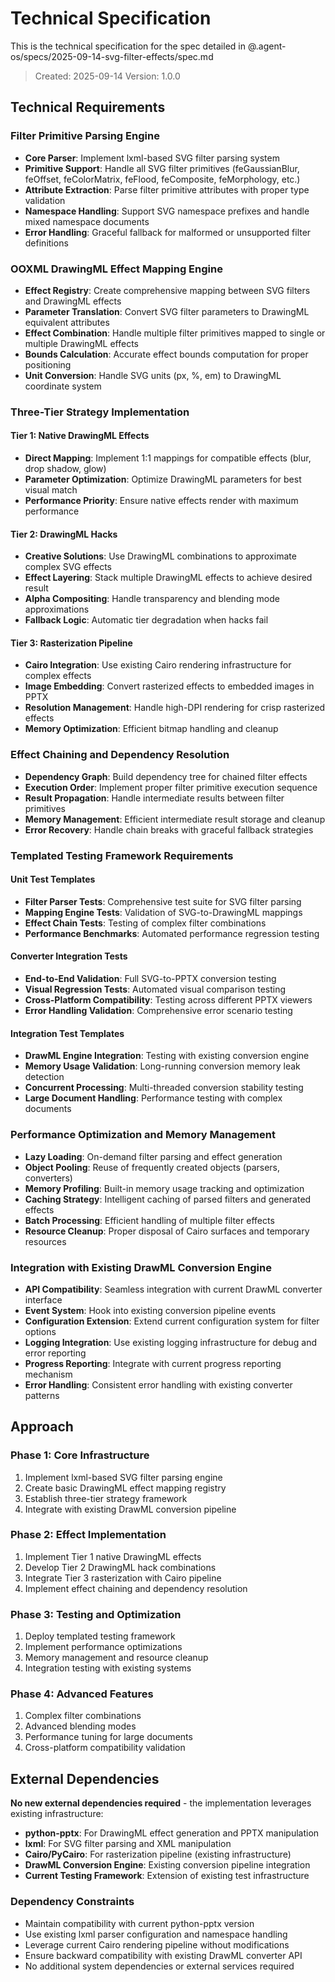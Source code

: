 # Technical Specification

This is the technical specification for the spec detailed in @.agent-os/specs/2025-09-14-svg-filter-effects/spec.md

> Created: 2025-09-14
> Version: 1.0.0

## Technical Requirements

### Filter Primitive Parsing Engine

- **Core Parser**: Implement lxml-based SVG filter parsing system
- **Primitive Support**: Handle all SVG filter primitives (feGaussianBlur, feOffset, feColorMatrix, feFlood, feComposite, feMorphology, etc.)
- **Attribute Extraction**: Parse filter primitive attributes with proper type validation
- **Namespace Handling**: Support SVG namespace prefixes and handle mixed namespace documents
- **Error Handling**: Graceful fallback for malformed or unsupported filter definitions

### OOXML DrawingML Effect Mapping Engine

- **Effect Registry**: Create comprehensive mapping between SVG filters and DrawingML effects
- **Parameter Translation**: Convert SVG filter parameters to DrawingML equivalent attributes
- **Effect Combination**: Handle multiple filter primitives mapped to single or multiple DrawingML effects
- **Bounds Calculation**: Accurate effect bounds computation for proper positioning
- **Unit Conversion**: Handle SVG units (px, %, em) to DrawingML coordinate system

### Three-Tier Strategy Implementation

#### Tier 1: Native DrawingML Effects
- **Direct Mapping**: Implement 1:1 mappings for compatible effects (blur, drop shadow, glow)
- **Parameter Optimization**: Optimize DrawingML parameters for best visual match
- **Performance Priority**: Ensure native effects render with maximum performance

#### Tier 2: DrawingML Hacks
- **Creative Solutions**: Use DrawingML combinations to approximate complex SVG effects
- **Effect Layering**: Stack multiple DrawingML effects to achieve desired result
- **Alpha Compositing**: Handle transparency and blending mode approximations
- **Fallback Logic**: Automatic tier degradation when hacks fail

#### Tier 3: Rasterization Pipeline
- **Cairo Integration**: Use existing Cairo rendering infrastructure for complex effects
- **Image Embedding**: Convert rasterized effects to embedded images in PPTX
- **Resolution Management**: Handle high-DPI rendering for crisp rasterized effects
- **Memory Optimization**: Efficient bitmap handling and cleanup

### Effect Chaining and Dependency Resolution

- **Dependency Graph**: Build dependency tree for chained filter effects
- **Execution Order**: Implement proper filter primitive execution sequence
- **Result Propagation**: Handle intermediate results between filter primitives
- **Memory Management**: Efficient intermediate result storage and cleanup
- **Error Recovery**: Handle chain breaks with graceful fallback strategies

### Templated Testing Framework Requirements

#### Unit Test Templates
- **Filter Parser Tests**: Comprehensive test suite for SVG filter parsing
- **Mapping Engine Tests**: Validation of SVG-to-DrawingML mappings
- **Effect Chain Tests**: Testing of complex filter combinations
- **Performance Benchmarks**: Automated performance regression testing

#### Converter Integration Tests
- **End-to-End Validation**: Full SVG-to-PPTX conversion testing
- **Visual Regression Tests**: Automated visual comparison testing
- **Cross-Platform Compatibility**: Testing across different PPTX viewers
- **Error Handling Validation**: Comprehensive error scenario testing

#### Integration Test Templates
- **DrawML Engine Integration**: Testing with existing conversion engine
- **Memory Usage Validation**: Long-running conversion memory leak detection
- **Concurrent Processing**: Multi-threaded conversion stability testing
- **Large Document Handling**: Performance testing with complex documents

### Performance Optimization and Memory Management

- **Lazy Loading**: On-demand filter parsing and effect generation
- **Object Pooling**: Reuse of frequently created objects (parsers, converters)
- **Memory Profiling**: Built-in memory usage tracking and optimization
- **Caching Strategy**: Intelligent caching of parsed filters and generated effects
- **Batch Processing**: Efficient handling of multiple filter effects
- **Resource Cleanup**: Proper disposal of Cairo surfaces and temporary resources

### Integration with Existing DrawML Conversion Engine

- **API Compatibility**: Seamless integration with current DrawML converter interface
- **Event System**: Hook into existing conversion pipeline events
- **Configuration Extension**: Extend current configuration system for filter options
- **Logging Integration**: Use existing logging infrastructure for debug and error reporting
- **Progress Reporting**: Integrate with current progress reporting mechanism
- **Error Handling**: Consistent error handling with existing converter patterns

## Approach

### Phase 1: Core Infrastructure
1. Implement lxml-based SVG filter parsing engine
2. Create basic DrawingML effect mapping registry
3. Establish three-tier strategy framework
4. Integrate with existing DrawML conversion pipeline

### Phase 2: Effect Implementation
1. Implement Tier 1 native DrawingML effects
2. Develop Tier 2 DrawingML hack combinations
3. Integrate Tier 3 rasterization with Cairo pipeline
4. Implement effect chaining and dependency resolution

### Phase 3: Testing and Optimization
1. Deploy templated testing framework
2. Implement performance optimizations
3. Memory management and resource cleanup
4. Integration testing with existing systems

### Phase 4: Advanced Features
1. Complex filter combinations
2. Advanced blending modes
3. Performance tuning for large documents
4. Cross-platform compatibility validation

## External Dependencies

**No new external dependencies required** - the implementation leverages existing infrastructure:

- **python-pptx**: For DrawingML effect generation and PPTX manipulation
- **lxml**: For SVG filter parsing and XML manipulation
- **Cairo/PyCairo**: For rasterization pipeline (existing infrastructure)
- **DrawML Conversion Engine**: Existing conversion pipeline integration
- **Current Testing Framework**: Extension of existing test infrastructure

### Dependency Constraints

- Maintain compatibility with current python-pptx version
- Use existing lxml parser configuration and namespace handling
- Leverage current Cairo rendering pipeline without modifications
- Ensure backward compatibility with existing DrawML converter API
- No additional system dependencies or external services required